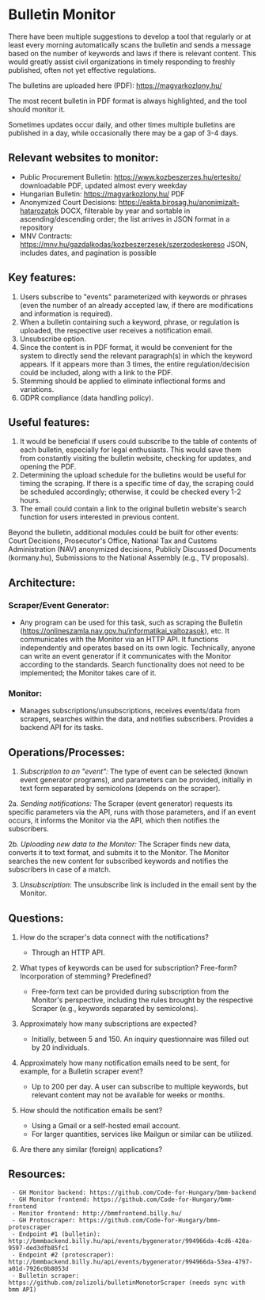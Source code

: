 # Bulletin Monitor

There have been multiple suggestions to develop a tool that regularly or at least every morning automatically scans the bulletin and sends a message based on the number of keywords and laws if there is relevant content. This would greatly assist civil organizations in timely responding to freshly published, often not yet effective regulations.

The bulletins are uploaded here (PDF): https://magyarkozlony.hu/

The most recent bulletin in PDF format is always highlighted, and the tool should monitor it.

Sometimes updates occur daily, and other times multiple bulletins are published in a day, while occasionally there may be a gap of 3-4 days.

## Relevant websites to monitor:
- Public Procurement Bulletin: https://www.kozbeszerzes.hu/ertesito/ downloadable PDF, updated almost every weekday
- Hungarian Bulletin: https://magyarkozlony.hu/ PDF
- Anonymized Court Decisions: https://eakta.birosag.hu/anonimizalt-hatarozatok DOCX, filterable by year and sortable in ascending/descending order; the list arrives in JSON format in a repository
- MNV Contracts: https://mnv.hu/gazdalkodas/kozbeszerzesek/szerzodeskereso JSON, includes dates, and pagination is possible

## Key features:
1. Users subscribe to "events" parameterized with keywords or phrases (even the number of an already accepted law, if there are modifications and information is required).
2. When a bulletin containing such a keyword, phrase, or regulation is uploaded, the respective user receives a notification email.
3. Unsubscribe option.
4. Since the content is in PDF format, it would be convenient for the system to directly send the relevant paragraph(s) in which the keyword appears. If it appears more than 3 times, the entire regulation/decision could be included, along with a link to the PDF.
5. Stemming should be applied to eliminate inflectional forms and variations.
6. GDPR compliance (data handling policy).

## Useful features:
1. It would be beneficial if users could subscribe to the table of contents of each bulletin, especially for legal enthusiasts. This would save them from constantly visiting the bulletin website, checking for updates, and opening the PDF.
2. Determining the upload schedule for the bulletins would be useful for timing the scraping. If there is a specific time of day, the scraping could be scheduled accordingly; otherwise, it could be checked every 1-2 hours.
3. The email could contain a link to the original bulletin website's search function for users interested in previous content.

Beyond the bulletin, additional modules could be built for other events: Court Decisions, Prosecutor's Office, National Tax and Customs Administration (NAV) anonymized decisions, Publicly Discussed Documents (kormany.hu), Submissions to the National Assembly (e.g., TV proposals).

## Architecture:
### Scraper/Event Generator:
   - Any program can be used for this task, such as scraping the Bulletin (https://onlineszamla.nav.gov.hu/informatikai_valtozasok), etc. It communicates with the Monitor via an HTTP API. It functions independently and operates based on its own logic. Technically, anyone can write an event generator if it communicates with the Monitor according to the standards. Search functionality does not need to be implemented; the Monitor takes care of it.
   
### Monitor:
   - Manages subscriptions/unsubscriptions, receives events/data from scrapers, searches within the data, and notifies subscribers. Provides a backend API for its tasks.

## Operations/Processes:
1. _Subscription to an "event":_ The type of event can be selected (known event generator programs), and parameters can be provided, initially in text form separated by semicolons (depends on the scraper).

2a. _Sending notifications:_ The Scraper (event generator) requests its specific parameters via the API, runs with those parameters, and if an event occurs, it informs the Monitor via the API, which then notifies the subscribers.

2b. _Uploading new data to the Monitor:_ The Scraper finds new data, converts it to text format, and submits it to the Monitor. The Monitor searches the new content for subscribed keywords and notifies the subscribers in case of a match.

3. _Unsubscription_: The unsubscribe link is included in the email sent by the Monitor.

## Questions:
1. How do the scraper's data connect with the notifications?
   - Through an HTTP API.
   
2. What types of keywords can be used for subscription? Free-form? Incorporation of stemming? Predefined?
   - Free-form text can be provided during subscription from the Monitor's perspective, including the rules brought by the respective Scraper (e.g., keywords separated by semicolons).

3. Approximately how many subscriptions are expected?
   - Initially, between 5 and 150. An inquiry questionnaire was filled out by 20 individuals.

4. Approximately how many notification emails need to be sent, for example, for a Bulletin scraper event?
   - Up to 200 per day. A user can subscribe to multiple keywords, but relevant content may not be available for weeks or months.

5. How should the notification emails be sent?
   - Using a Gmail or a self-hosted email account.
   - For larger quantities, services like Mailgun or similar can be utilized.

6. Are there any similar (foreign) applications?

## Resources:
     - GH Monitor backend: https://github.com/Code-for-Hungary/bmm-backend
     - GH Monitor frontend: https://github.com/Code-for-Hungary/bmm-frontend
     - Monitor frontend: http://bmmfrontend.billy.hu/
     - GH Protoscraper: https://github.com/Code-for-Hungary/bmm-protoscraper
     - Endpoint #1 (bulletin): http://bmmbackend.billy.hu/api/events/bygenerator/994966da-4cd6-420a-9597-ded3dfb85fc1
     - Endpoint #2 (protoscraper): http://bmmbackend.billy.hu/api/events/bygenerator/994966da-53ea-4797-a01d-7926c0b8053d
     - Bulletin scraper: https://github.com/zolizoli/bulletinMonotorScraper (needs sync with bmm API)
